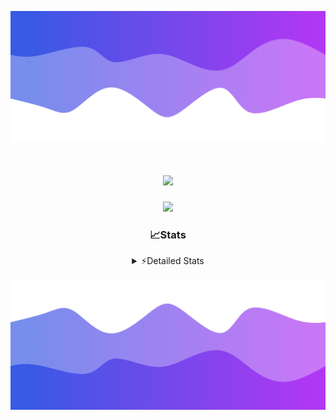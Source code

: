 ![Header](./header.png)
<div align="center">

<h1 align="center">
  <a href="https://git.io/typing-svg">
    <img src="https://readme-typing-svg.herokuapp.com/?lines=Hello,+There!+%F0%9F%91%8B;This+is+chicho.;Owner+on+Ocean;&center=true&size=25">
  </a>
</h1>
  
<p align="center">
  <img src="https://lanyard.cnrad.dev/api/852683595378196480" />
</p>

### 📈Stats
<details>
    <summary> ⚡Detailed Stats</summary>
    <br/>

<!--START_SECTION:waka-->
![Code Time](http://img.shields.io/badge/Code%20Time-1%2C105%20hrs%2014%20mins-blue)

![Profile Views](http://img.shields.io/badge/Profile%20Views-0-blue)

**🐱 My GitHub Data** 

> 📦 209.3 kB Used in GitHub's Storage 
 > 
> 🏆 0 Contributions in the Year 2025
 > 
> 🚫 Not Opted to Hire
 > 
> 📜 15 Public Repositories 
 > 
> 🔑 14 Private Repositories 
 > 
**I'm a Night 🦉** 

```text
🌞 Morning                24 commits          █░░░░░░░░░░░░░░░░░░░░░░░░   04.40 % 
🌆 Daytime                74 commits          ███░░░░░░░░░░░░░░░░░░░░░░   13.55 % 
🌃 Evening                242 commits         ███████████░░░░░░░░░░░░░░   44.32 % 
🌙 Night                  206 commits         █████████░░░░░░░░░░░░░░░░   37.73 % 
```
📅 **I'm Most Productive on Friday** 

```text
Monday                   29 commits          █░░░░░░░░░░░░░░░░░░░░░░░░   05.31 % 
Tuesday                  117 commits         █████░░░░░░░░░░░░░░░░░░░░   21.43 % 
Wednesday                85 commits          ████░░░░░░░░░░░░░░░░░░░░░   15.57 % 
Thursday                 74 commits          ███░░░░░░░░░░░░░░░░░░░░░░   13.55 % 
Friday                   130 commits         ██████░░░░░░░░░░░░░░░░░░░   23.81 % 
Saturday                 62 commits          ███░░░░░░░░░░░░░░░░░░░░░░   11.36 % 
Sunday                   49 commits          ██░░░░░░░░░░░░░░░░░░░░░░░   08.97 % 
```


📊 **This Week I Spent My Time On** 

```text
🕑︎ Time Zone: America/Argentina/Buenos_Aires

💬 Programming Languages: 
TypeScript               13 hrs 30 mins      ██████████████████░░░░░░░   71.30 % 
JavaScript               2 hrs 7 mins        ███░░░░░░░░░░░░░░░░░░░░░░   11.22 % 
JSON                     1 hr 45 mins        ██░░░░░░░░░░░░░░░░░░░░░░░   09.28 % 
HTML                     1 hr 4 mins         █░░░░░░░░░░░░░░░░░░░░░░░░   05.67 % 
Python                   19 mins             ░░░░░░░░░░░░░░░░░░░░░░░░░   01.73 % 

🔥 Editors: 
Cursor                   18 hrs 56 mins      █████████████████████████   100.00 % 

🐱‍💻 Projects: 
ocean-backend            13 hrs 6 mins       █████████████████░░░░░░░░   69.21 % 
front-electro-patagonia-m5 hrs 28 mins       ███████░░░░░░░░░░░░░░░░░░   28.94 % 
back-electro-patagonia-ma21 mins             ░░░░░░░░░░░░░░░░░░░░░░░░░   01.85 % 

💻 Operating System: 
Windows                  18 hrs 56 mins      █████████████████████████   100.00 % 
```

**I Mostly Code in JavaScript** 

```text
JavaScript               11 repos            ███████░░░░░░░░░░░░░░░░░░   29.73 % 
HTML                     7 repos             █████░░░░░░░░░░░░░░░░░░░░   18.92 % 
TypeScript               4 repos             ███░░░░░░░░░░░░░░░░░░░░░░   10.81 % 
Astro                    2 repos             █░░░░░░░░░░░░░░░░░░░░░░░░   05.41 % 
SCSS                     1 repo              █░░░░░░░░░░░░░░░░░░░░░░░░   02.70 % 
```




 Last Updated on 02/03/2025 05:16:05 UTC
<!--END_SECTION:waka-->
</details>

![Footer](./footer.png)
